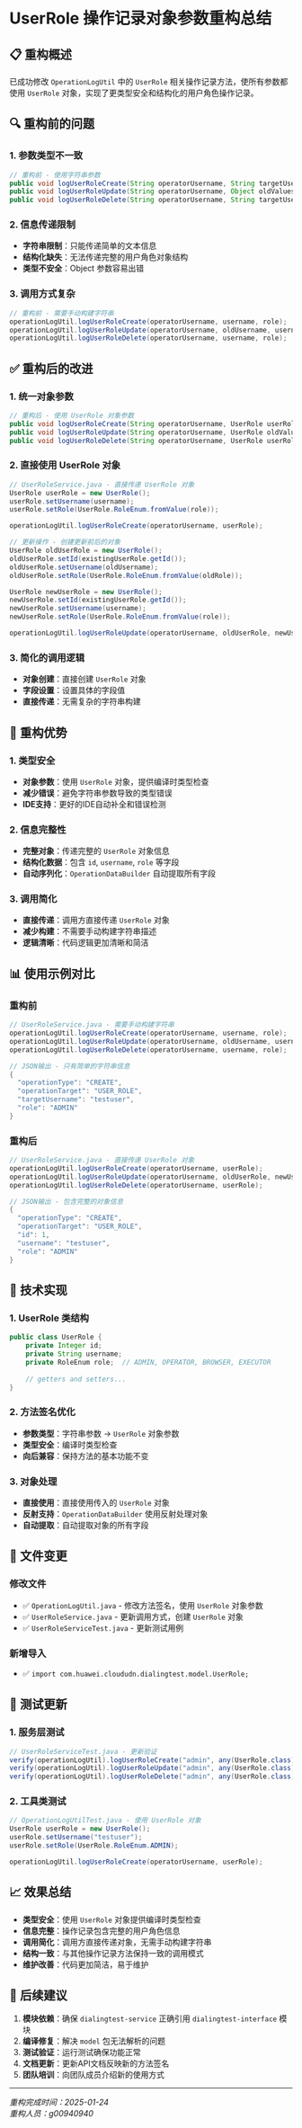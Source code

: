 # UserRole 操作记录对象参数重构总结

## 📋 重构概述

已成功修改 `OperationLogUtil` 中的 `UserRole` 相关操作记录方法，使所有参数都使用 `UserRole` 对象，实现了更类型安全和结构化的用户角色操作记录。

## 🔍 重构前的问题

### 1. 参数类型不一致
```java
// 重构前 - 使用字符串参数
public void logUserRoleCreate(String operatorUsername, String targetUsername, String role)
public void logUserRoleUpdate(String operatorUsername, Object oldValues, Object newValues)
public void logUserRoleDelete(String operatorUsername, String targetUsername, String role)
```

### 2. 信息传递限制
- **字符串限制**：只能传递简单的文本信息
- **结构化缺失**：无法传递完整的用户角色对象结构
- **类型不安全**：Object 参数容易出错

### 3. 调用方式复杂
```java
// 重构前 - 需要手动构建字符串
operationLogUtil.logUserRoleCreate(operatorUsername, username, role);
operationLogUtil.logUserRoleUpdate(operatorUsername, oldUsername, username, oldRole, role);
operationLogUtil.logUserRoleDelete(operatorUsername, username, role);
```

## ✅ 重构后的改进

### 1. 统一对象参数
```java
// 重构后 - 使用 UserRole 对象参数
public void logUserRoleCreate(String operatorUsername, UserRole userRole)
public void logUserRoleUpdate(String operatorUsername, UserRole oldValues, UserRole newValues)
public void logUserRoleDelete(String operatorUsername, UserRole userRole)
```

### 2. 直接使用 UserRole 对象
```java
// UserRoleService.java - 直接传递 UserRole 对象
UserRole userRole = new UserRole();
userRole.setUsername(username);
userRole.setRole(UserRole.RoleEnum.fromValue(role));

operationLogUtil.logUserRoleCreate(operatorUsername, userRole);

// 更新操作 - 创建更新前后的对象
UserRole oldUserRole = new UserRole();
oldUserRole.setId(existingUserRole.getId());
oldUserRole.setUsername(oldUsername);
oldUserRole.setRole(UserRole.RoleEnum.fromValue(oldRole));

UserRole newUserRole = new UserRole();
newUserRole.setId(existingUserRole.getId());
newUserRole.setUsername(username);
newUserRole.setRole(UserRole.RoleEnum.fromValue(role));

operationLogUtil.logUserRoleUpdate(operatorUsername, oldUserRole, newUserRole);
```

### 3. 简化的调用逻辑
- **对象创建**：直接创建 `UserRole` 对象
- **字段设置**：设置具体的字段值
- **直接传递**：无需复杂的字符串构建

## 🎯 重构优势

### 1. 类型安全
- **对象参数**：使用 `UserRole` 对象，提供编译时类型检查
- **减少错误**：避免字符串参数导致的类型错误
- **IDE支持**：更好的IDE自动补全和错误检测

### 2. 信息完整性
- **完整对象**：传递完整的 `UserRole` 对象信息
- **结构化数据**：包含 `id`, `username`, `role` 等字段
- **自动序列化**：`OperationDataBuilder` 自动提取所有字段

### 3. 调用简化
- **直接传递**：调用方直接传递 `UserRole` 对象
- **减少构建**：不需要手动构建字符串描述
- **逻辑清晰**：代码逻辑更加清晰和简洁

## 📊 使用示例对比

### 重构前
```java
// UserRoleService.java - 需要手动构建字符串
operationLogUtil.logUserRoleCreate(operatorUsername, username, role);
operationLogUtil.logUserRoleUpdate(operatorUsername, oldUsername, username, oldRole, role);
operationLogUtil.logUserRoleDelete(operatorUsername, username, role);

// JSON输出 - 只有简单的字符串信息
{
  "operationType": "CREATE",
  "operationTarget": "USER_ROLE",
  "targetUsername": "testuser",
  "role": "ADMIN"
}
```

### 重构后
```java
// UserRoleService.java - 直接传递 UserRole 对象
operationLogUtil.logUserRoleCreate(operatorUsername, userRole);
operationLogUtil.logUserRoleUpdate(operatorUsername, oldUserRole, newUserRole);
operationLogUtil.logUserRoleDelete(operatorUsername, userRole);

// JSON输出 - 包含完整的对象信息
{
  "operationType": "CREATE",
  "operationTarget": "USER_ROLE",
  "id": 1,
  "username": "testuser",
  "role": "ADMIN"
}
```

## 🔧 技术实现

### 1. UserRole 类结构
```java
public class UserRole {
    private Integer id;
    private String username;
    private RoleEnum role;  // ADMIN, OPERATOR, BROWSER, EXECUTOR
    
    // getters and setters...
}
```

### 2. 方法签名优化
- **参数类型**：字符串参数 → `UserRole` 对象参数
- **类型安全**：编译时类型检查
- **向后兼容**：保持方法的基本功能不变

### 3. 对象处理
- **直接使用**：直接使用传入的 `UserRole` 对象
- **反射支持**：`OperationDataBuilder` 使用反射处理对象
- **自动提取**：自动提取对象的所有字段

## 📁 文件变更

### 修改文件
- ✅ `OperationLogUtil.java` - 修改方法签名，使用 `UserRole` 对象参数
- ✅ `UserRoleService.java` - 更新调用方式，创建 `UserRole` 对象
- ✅ `UserRoleServiceTest.java` - 更新测试用例

### 新增导入
- ✅ `import com.huawei.cloududn.dialingtest.model.UserRole;`

## 🧪 测试更新

### 1. 服务层测试
```java
// UserRoleServiceTest.java - 更新验证
verify(operationLogUtil).logUserRoleCreate("admin", any(UserRole.class));
verify(operationLogUtil).logUserRoleUpdate("admin", any(UserRole.class), any(UserRole.class));
verify(operationLogUtil).logUserRoleDelete("admin", any(UserRole.class));
```

### 2. 工具类测试
```java
// OperationLogUtilTest.java - 使用 UserRole 对象
UserRole userRole = new UserRole();
userRole.setUsername("testuser");
userRole.setRole(UserRole.RoleEnum.ADMIN);

operationLogUtil.logUserRoleCreate(operatorUsername, userRole);
```

## 📈 效果总结

- **类型安全**：使用 `UserRole` 对象提供编译时类型检查
- **信息完整**：操作记录包含完整的用户角色信息
- **调用简化**：调用方直接传递对象，无需手动构建字符串
- **结构一致**：与其他操作记录方法保持一致的调用模式
- **维护改善**：代码更加简洁，易于维护

## 🚀 后续建议

1. **模块依赖**：确保 `dialingtest-service` 正确引用 `dialingtest-interface` 模块
2. **编译修复**：解决 `model` 包无法解析的问题
3. **测试验证**：运行测试确保功能正常
4. **文档更新**：更新API文档反映新的方法签名
5. **团队培训**：向团队成员介绍新的使用方式

---

*重构完成时间：2025-01-24*  
*重构人员：g00940940*

